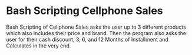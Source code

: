 # Bash Scripting Cellphone Sales
  Bash Scripting of Cellphone Sales asks the user up to 3 different products which also includes their price and brand. Then the program also asks the user for their cash discount, 3, 6, and 12 Months of Installment and Calculates in the very end.
